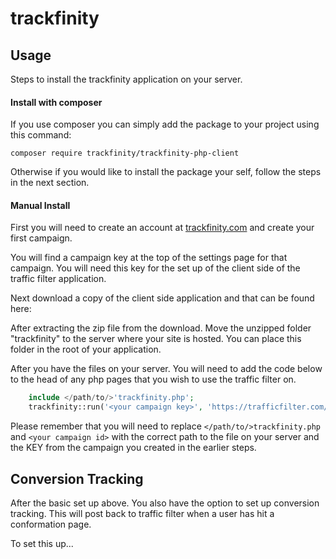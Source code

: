 # trackfinity

## Usage

Steps to install the trackfinity application on your server. 


#### Install with composer

If you use composer you can simply add the package to your project using this command:
```CMD
composer require trackfinity/trackfinity-php-client
```

Otherwise if you would like to install the package your self, follow the steps in the next section.

#### Manual Install

First you will need to create an account at [trackfinity.com](https://www.trackfinity.com)
and create your first campaign. 

You will find a campaign key at the top of the settings page for that campaign.
You will need this key for the set up of the client side of the traffic filter application.

Next download a copy of the client side application and that can be found here: 

After extracting the zip file from the download. Move the unzipped folder "trackfinity" to the server where 
your site is hosted. You can place this folder in the root of your application.

After you have the files on your server. You will need to add the code below to the head of any php pages that you wish to
use the traffic filter on.

```PHP
    include </path/to/>'trackfinity.php';
    trackfinity::run('<your campaign key>', 'https://trafficfilter.com/api');
```

Please remember that you will need to replace ```</path/to/>trackfinity.php``` and ```<your campaign id>``` with the
correct path to the file on your server and the KEY from the campaign you created in the earlier steps.

## Conversion Tracking
After the basic set up above. You also have the option to set up conversion tracking. 
This will post back to traffic filter when a user has hit a conformation page.

To set this up...